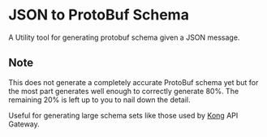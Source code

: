 # JSON to ProtoBuf Schema

A Utility tool for generating protobuf schema given a JSON message.

## Note

This does not generate a completely accurate ProtoBuf schema yet but for the most part
generates well enough to correctly generate 80%. The remaining 20% is left up to you to 
nail down the detail.

Useful for generating large schema sets like those used by [Kong](https://docs.konghq.com/) API
Gateway. 